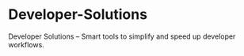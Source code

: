 # Developer-Solutions
Developer Solutions – Smart tools to simplify and speed up developer workflows.
